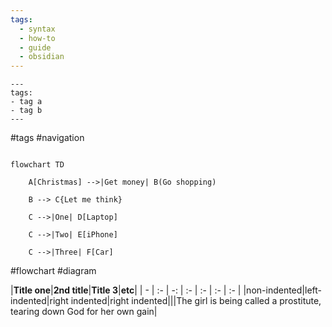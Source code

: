 ```yaml
---
tags:
  - syntax
  - how-to
  - guide
  - obsidian
---
```

```
---
tags:
- tag a
- tag b
---
```
#tags #navigation

```mermaid

flowchart TD

    A[Christmas] -->|Get money| B(Go shopping)

    B --> C{Let me think}

    C -->|One| D[Laptop]

    C -->|Two| E[iPhone]

    C -->|Three| F[Car]
```
#flowchart #diagram

|**Title one**|**2nd title**|**Title 3**|**etc**|
| - | :- | -: | :- | :- | :- | :- |
|non-indented|left-indented|right indented|right indented|||The girl is being called a prostitute, tearing down God for her own gain|

